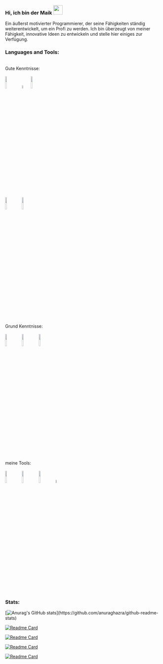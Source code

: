 ### Hi, ich bin der Maik   <img src="https://raw.githubusercontent.com/MartinHeinz/MartinHeinz/master/wave.gif" width="30px">

<p align="left"> Ein äußerst motivierter Programmierer, der seine Fähigkeiten ständig weiterentwickelt, um ein Profi zu werden. Ich bin überzeugt von meiner Fähigkeit, innovative Ideen zu entwickeln und stelle hier einiges zur Verfügung.

  
 
### Languages and Tools:


<p>  
  
  <!-- Your languages and tools. Be careful with the alignment. 
  You can use this sites to get logos: https://www.vectorlogo.zone or https://simpleicons.org/
  -->
  <br />
    Gute Kenntnisse:  <br />
    <br />
   <img width="10%" src="https://www.vectorlogo.zone/logos/java/java-ar21.svg">
   <img width="5%" src="https://simpleicons.org/icons/cplusplus.svg">
   
   <img width="10%" src="https://www.vectorlogo.zone/logos/php/php-ar21.svg">
    <br />
   <img width="10%" src="https://www.vectorlogo.zone/logos/w3_html5/w3_html5-ar21.svg">
   <img width="10%" src="https://www.vectorlogo.zone/logos/javascript/javascript-ar21.svg">
   <br />  
   <br />
   Grund Kenntnisse:  <br />
   <br />
   <img width="10%" src="https://www.vectorlogo.zone/logos/git-scm/git-scm-ar21.svg">
   
   <img width="10%" src="https://www.vectorlogo.zone/logos/python/python-ar21.svg">
   <img width="10%" src="https://www.vectorlogo.zone/logos/dotnet/dotnet-ar21.svg">
   
   <br />
   
   <br />
   meine Tools:  <br />
    <br />
   
   <img width="10%" src="https://www.vectorlogo.zone/logos/sqlite/sqlite-ar21.svg">
    
   <img width="10%" src="https://www.vectorlogo.zone/logos/docker/docker-ar21.svg">

   <img width="10%" src="https://www.vectorlogo.zone/logos/linux/linux-ar21.svg">
   <img width="5%" src="https://www.vectorlogo.zone/logos/apple/apple-icon.svg">
   
   
   
   <br />
</p>

### Stats:


[![Anurag's GitHub stats](https://github-readme-stats.vercel.app/api?username=MaikHo&show_icons=true&theme=dracula")](https://github.com/anuraghazra/github-readme-stats)

[![Readme Card](https://github-readme-stats.vercel.app/api/pin/?username=anuraghazra&repo=github-readme-stats)](https://github.com/anuraghazra/github-readme-stats)

[![Readme Card](https://github-readme-stats.vercel.app/api/pin/?username=amwx&repo=FluentAvalonia)](https://github.com/anuraghazra/github-readme-stats)

[![Readme Card](https://github-readme-stats.vercel.app/api/pin/?username=AvaloniaUI&repo=Avalonia)](https://github.com/anuraghazra/github-readme-stats)

[![Readme Card](https://github-readme-stats.vercel.app/api/pin/?username=mysteryx93&repo=Modern.Net-Tutorial&show_owner)](https://github.com/anuraghazra/github-readme-stats)



